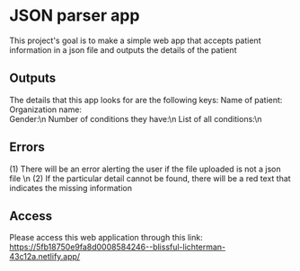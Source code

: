 # JSON parser app

This project's goal is to make a simple web app that accepts patient information in a json file and outputs the details of the patient

## Outputs

The details that this app looks for are the following keys:
Name of patient:  
Organization name:  
Gender:\n
Number of conditions they have:\n
List of all conditions:\n

## Errors

(1) There will be an error alerting the user if the file uploaded is not a json file \n
(2) If the particular detail cannot be found, there will be a red text that indicates the missing information

## Access

Please access this web application through this link:
https://5fb18750e9fa8d0008584246--blissful-lichterman-43c12a.netlify.app/
